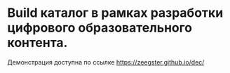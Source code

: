 # Build каталог в рамках разработки цифрового образовательного контента.

Демонстрация доступна по ссылке https://zeegster.github.io/dec/
